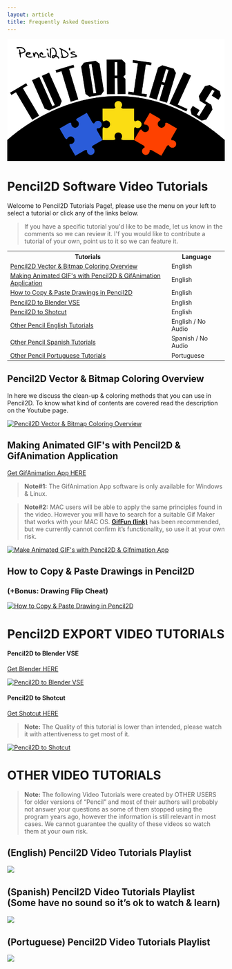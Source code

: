 ```yaml
---
layout: article
title: Frequently Asked Questions
---
```


![Pencil2D Tutorials Header](/images/Pencil2D_Tutorials.png)

# <a name="tutorial"></a> Pencil2D Software Video Tutorials

Welcome to Pencil2D Tutorials Page!, please use the menu on your left to select a tutorial or click any of the links below.

> If you have a specific tutorial you'd like to be made, let us know in the comments so we can review it.
> I'f you would like to contribute a tutorial of your own, point us to it so we can feature it.

<table>
  <tbody>
    <tr>
      <th>Tutorials</th>
      <th>Language</th>
    </tr>
    <tr>
      <td><a href="/tutorials/#colorvecbit">Pencil2D Vector & Bitmap Coloring Overview</a></td>
      <td>English</td>
    </tr>
    <tr>
      <td><a href="/tutorials/#gif">Making Animated GIF's with Pencil2D & GifAnimation Application</a></td>
      <td>English</td>
    </tr>
    <tr>
      <td><a href="/tutorials/#copypaste">How to Copy & Paste Drawings in Pencil2D</a></td>
      <td>English</td>
    </tr>
    <tr>
      <td><a href="/tutorials/#pcl2blend">Pencil2D to Blender VSE</a></td>
      <td>English</td>
    </tr>
    <tr>
      <td><a href="/tutorials/#pcl2shot">Pencil2D to Shotcut</a></td>
      <td>English</td>
    </tr>
    <tr>
      <td><a href="/tutorials/#pcleng">Other Pencil English Tutorials</a></td>
      <td>English / No Audio</td>
    </tr>
    <tr>
      <td><a href="/tutorials/#pclspa">Other Pencil Spanish Tutorials</a></td>
      <td>Spanish / No Audio</td>
    </tr>
    <tr>
      <td><a href="/tutorials/#pclpor">Other Pencil Portuguese Tutorials</a></td>
      <td>Portuguese</td>
    </tr>
    </tbody>
</table>

## <a name="colorvecbit"></a>Pencil2D Vector & Bitmap Coloring Overview

In here we discuss the clean-up & coloring methods that you can use in Pencil2D. To know what kind of contents are covered read the description on the Youtube page.

[![Pencil2D Vector & Bitmap Coloring Overview](http://img.youtube.com/vi/l2CWHftX0gs/hqdefault.jpg)](https://youtu.be/l2CWHftX0gs)

## <a name="gif"></a>Making Animated GIF's with Pencil2D & GifAnimation Application

[Get GifAnimation App HERE](https://sourceforge.net/projects/gifapp/files/GifApp-1.3/)

> **Note#1:** The GifAnimation App software is only available for Windows & Linux.

> **Note#2:** MAC users will be able to apply the same principles found in the video. However you will have to search for a suitable Gif Maker that works with your MAC OS. **[GifFun (link)](https://www.stone.com/GIFfun/)** has been recommended, but we currently cannot confirm it’s functionality, so use it at your own risk.

[![Make Animated GIF's with Pencil2D & Gifnimation App](http://img.youtube.com/vi/Aol3LnEAo_U/hqdefault.jpg)](https://youtu.be/Aol3LnEAo_U)

## <a name="copypaste"></a>How to Copy & Paste Drawings in Pencil2D

### (+Bonus: Drawing Flip Cheat)

[![How to Copy & Paste Drawing in Pencil2D](http://img.youtube.com/vi/37Ui5KbVqk4/hqdefault.jpg)](https://youtu.be/37Ui5KbVqk4)

# Pencil2D EXPORT VIDEO TUTORIALS

#### <a name="pcl2blend"></a>**Pencil2D to Blender VSE**
[Get Blender HERE](http://www.blender.org)

[![Pencil2D to Blender VSE](http://img.youtube.com/vi/HIxm5xJW_Sc/hqdefault.jpg)](https://youtu.be/HIxm5xJW_Sc)

#### <a name="pcl2shot"></a> **Pencil2D to Shotcut**
[Get Shotcut HERE](http://www.shotcut.org)

> **Note:** The Quality of this tutorial is lower than intended, please watch it with attentiveness to get most of it.

[![Pencil2D to Shotcut](http://img.youtube.com/vi/4VUr2yCkm0U/hqdefault.jpg)](https://youtu.be/4VUr2yCkm0U)

# OTHER VIDEO TUTORIALS

> **Note:** The following Video Tutorials were created by OTHER USERS for older versions of “Pencil” and most of their authors will probably not answer your questions as some of them stopped using the program years ago, however the information is still relevant in most cases. We cannot guarantee the quality of these videos so watch them at your own risk.

## <a name="pcleng"></a>(English) Pencil2D Video Tutorials Playlist

[![](http://img.youtube.com/vi/oEswnDMQ9CY/hqdefault.jpg)](https://www.youtube.com/playlist?list=PLkxWc7jmDfJxExh6XJmrbjkjH5hH_Xo9_)

## <a name="pclspa"></a>(Spanish) Pencil2D Video Tutorials Playlist (Some have no sound so it’s ok to watch & learn)

[![](http://img.youtube.com/vi/j6wcKgWTJBU/hqdefault.jpg)](https://www.youtube.com/playlist?list=PLkxWc7jmDfJzgUYjSxfw0-M2AAuW87P3X)

## <a name="pclpor"></a>(Portuguese) Pencil2D Video Tutorials Playlist

[![](http://img.youtube.com/vi/87EyxdqFIfc/hqdefault.jpg)](https://www.youtube.com/playlist?list=PLkxWc7jmDfJzktMzwloyemSLUk5gOeALI)

<!--# Introduction to Pencil2D Course (Under Construction):

For Animators:

Overview & Navigation
The Workspace Layout
The Palettes
The Tools
The Timeline
The Layer System
The Keying System
The Display System
The Preferences Menu
The Import / Export-->
